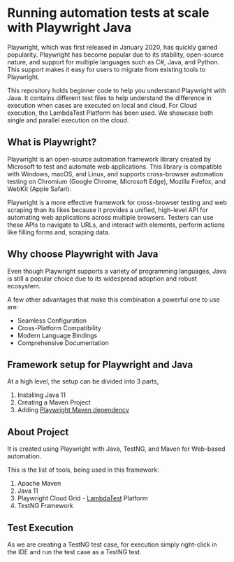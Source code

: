 # Running automation tests at scale with Playwright Java

Playwright, which was first released in January 2020, has quickly gained popularity. Playwright has become popular due to its stability, open-source nature, and support for multiple languages such as C#, Java, and Python. This support makes it easy for users to migrate from existing tools to Playwright.

This repository holds beginner code to help you understand Playwright with Java. It contains different test files to help understand the difference in execution when cases are executed on local and cloud. For Cloud execution, the LambdaTest Platform has been used. We showcase both single and parallel execution on the cloud.

## What is Playwright?
Playwright is an open-source automation framework library created by Microsoft to test and automate web applications. This library is compatible with Windows, macOS, and Linux, and supports cross-browser automation testing on Chromium (Google Chrome, Microsoft Edge), Mozilla Firefox, and WebKit (Apple Safari).

Playwright is a more effective framework for cross-browser testing and web scraping than its likes because it provides a unified, high-level API for automating web applications across multiple browsers. Testers can use these APIs to navigate to URLs, and interact with elements, perform actions like filling forms and, scraping data.

## Why choose Playwright with Java
Even though Playwright supports a variety of programming languages, Java is still a popular choice due to its widespread adoption and robust ecosystem. 

A few other advantages that make this combination a powerful one to use are:
- Seamless Configuration
- Cross-Platform Compatibility
- Modern Language Bindings
- Comprehensive Documentation

## Framework setup for Playwright and Java
At a high level, the setup can be divided into 3 parts,
1. Installing Java 11
2. Creating a Maven Project
3. Adding [Playwright Maven dependency]([url](https://mvnrepository.com/artifact/com.microsoft.playwright/playwright))


## About Project
It is created using Playwright with Java, TestNG, and Maven for Web-based automation.

This is the list of tools, being used in this framework:
1. Apache Maven
2. Java 11
3. Playwright Cloud Grid - [LambdaTest](http://www.lambdatest.com?fp_ref=vipul51) Platform
4. TestNG Framework

## Test Execution
As we are creating a TestNG test case, for execution simply right-click in the IDE and run the test case as a TestNG test.
